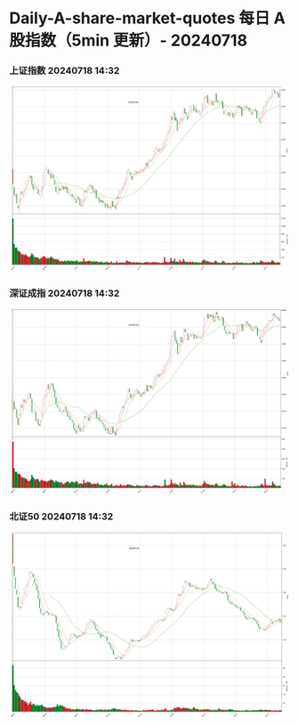 
# Daily-A-share-market-quotes 每日 A 股指数（5min 更新）- 20240718

### 上证指数 20240718 14:32
![](./fig/2024/7/20240718-sh000001.png)

### 深证成指 20240718 14:32
![](./fig/2024/7/20240718-sz399001.png)

### 北证50 20240718 14:32
![](./fig/2024/7/20240718-bj899050.png)
